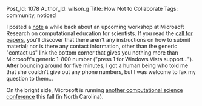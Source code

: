 Post_Id: 1078
Author_Id: wilson.g
Title: How Not to Collaborate
Tags: community, noticed

<p>I posted a <a href="http://pyre.third-bit.com/blog/archives/1051.html">note</a> a while back about an upcoming workshop at Microsoft Research on computational education for scientists.  If you read the <a href="http://research.microsoft.com/workshops/CEfS2007/">call for papers</a>, you'll discover that there aren't any instructions on how to submit material; nor is there any contact information, other than the generic "contact us" link the bottom corner that gives you nothing more than Microsoft's generic 1-800 number ("press 1 for Windows Vista support...").  After bouncing around for five minutes, I got a human being who told me that she couldn't give out any phone numbers, but I was welcome to fax my question to them...</p>
<p>On the bright side, Microsoft is running <a href="http://blogs.msdn.com/b/escience/archive/2007/05/04/2007-microsoft-escience-workshop-at-renci.aspx">another computational science conference</a> this fall (in North Carolina).</p>
